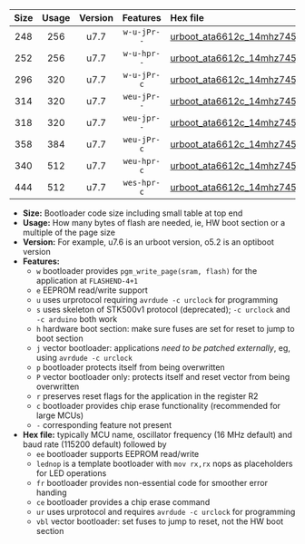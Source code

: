 |Size|Usage|Version|Features|Hex file|
|:-:|:-:|:-:|:-:|:--|
|248|256|u7.7|`w-u-jPr--`|[urboot_ata6612c_14mhz7456_460800bps_lednop_ur_vbl.hex](https://raw.githubusercontent.com/stefanrueger/urboot.hex/main/mcus/ata6612c/fcpu_14mhz7456/460800_bps/urboot_ata6612c_14mhz7456_460800bps_lednop_ur_vbl.hex)|
|252|256|u7.7|`w-u-hpr--`|[urboot_ata6612c_14mhz7456_460800bps_lednop_fr_ur.hex](https://raw.githubusercontent.com/stefanrueger/urboot.hex/main/mcus/ata6612c/fcpu_14mhz7456/460800_bps/urboot_ata6612c_14mhz7456_460800bps_lednop_fr_ur.hex)|
|296|320|u7.7|`w-u-jPr-c`|[urboot_ata6612c_14mhz7456_460800bps_lednop_fr_ce_ur_vbl.hex](https://raw.githubusercontent.com/stefanrueger/urboot.hex/main/mcus/ata6612c/fcpu_14mhz7456/460800_bps/urboot_ata6612c_14mhz7456_460800bps_lednop_fr_ce_ur_vbl.hex)|
|314|320|u7.7|`weu-jPr--`|[urboot_ata6612c_14mhz7456_460800bps_ee_lednop_ur_vbl.hex](https://raw.githubusercontent.com/stefanrueger/urboot.hex/main/mcus/ata6612c/fcpu_14mhz7456/460800_bps/urboot_ata6612c_14mhz7456_460800bps_ee_lednop_ur_vbl.hex)|
|318|320|u7.7|`weu-jpr--`|[urboot_ata6612c_14mhz7456_460800bps_ee_lednop_fr_ur_vbl.hex](https://raw.githubusercontent.com/stefanrueger/urboot.hex/main/mcus/ata6612c/fcpu_14mhz7456/460800_bps/urboot_ata6612c_14mhz7456_460800bps_ee_lednop_fr_ur_vbl.hex)|
|358|384|u7.7|`weu-jPr-c`|[urboot_ata6612c_14mhz7456_460800bps_ee_lednop_fr_ce_ur_vbl.hex](https://raw.githubusercontent.com/stefanrueger/urboot.hex/main/mcus/ata6612c/fcpu_14mhz7456/460800_bps/urboot_ata6612c_14mhz7456_460800bps_ee_lednop_fr_ce_ur_vbl.hex)|
|340|512|u7.7|`weu-hpr-c`|[urboot_ata6612c_14mhz7456_460800bps_ee_lednop_fr_ce_ur.hex](https://raw.githubusercontent.com/stefanrueger/urboot.hex/main/mcus/ata6612c/fcpu_14mhz7456/460800_bps/urboot_ata6612c_14mhz7456_460800bps_ee_lednop_fr_ce_ur.hex)|
|444|512|u7.7|`wes-hpr-c`|[urboot_ata6612c_14mhz7456_460800bps_ee_lednop_fr_ce.hex](https://raw.githubusercontent.com/stefanrueger/urboot.hex/main/mcus/ata6612c/fcpu_14mhz7456/460800_bps/urboot_ata6612c_14mhz7456_460800bps_ee_lednop_fr_ce.hex)|

- **Size:** Bootloader code size including small table at top end
- **Usage:** How many bytes of flash are needed, ie, HW boot section or a multiple of the page size
- **Version:** For example, u7.6 is an urboot version, o5.2 is an optiboot version
- **Features:**
  + `w` bootloader provides `pgm_write_page(sram, flash)` for the application at `FLASHEND-4+1`
  + `e` EEPROM read/write support
  + `u` uses urprotocol requiring `avrdude -c urclock` for programming
  + `s` uses skeleton of STK500v1 protocol (deprecated); `-c urclock` and `-c arduino` both work
  + `h` hardware boot section: make sure fuses are set for reset to jump to boot section
  + `j` vector bootloader: applications *need to be patched externally*, eg, using `avrdude -c urclock`
  + `p` bootloader protects itself from being overwritten
  + `P` vector bootloader only: protects itself and reset vector from being overwritten
  + `r` preserves reset flags for the application in the register R2
  + `c` bootloader provides chip erase functionality (recommended for large MCUs)
  + `-` corresponding feature not present
- **Hex file:** typically MCU name, oscillator frequency (16 MHz default) and baud rate (115200 default) followed by
  + `ee` bootloader supports EEPROM read/write
  + `lednop` is a template bootloader with `mov rx,rx` nops as placeholders for LED operations
  + `fr` bootloader provides non-essential code for smoother error handing
  + `ce` bootloader provides a chip erase command
  + `ur` uses urprotocol and requires `avrdude -c urclock` for programming
  + `vbl` vector bootloader: set fuses to jump to reset, not the HW boot section
